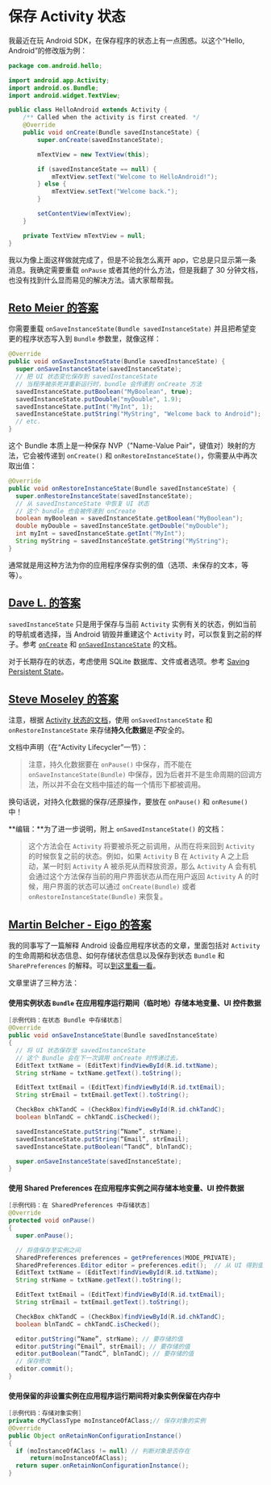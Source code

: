 # 保存 Activity 状态

我最近在玩 Android SDK，在保存程序的状态上有一点困惑。以这个“Hello, Android”的修改版为例：

```java
package com.android.hello;

import android.app.Activity;
import android.os.Bundle;
import android.widget.TextView;

public class HelloAndroid extends Activity {
    /** Called when the activity is first created. */
    @Override
    public void onCreate(Bundle savedInstanceState) {
        super.onCreate(savedInstanceState);

        mTextView = new TextView(this);

        if (savedInstanceState == null) {
            mTextView.setText("Welcome to HelloAndroid!");
        } else {
            mTextView.setText("Welcome back.");
        }

        setContentView(mTextView);
    }

    private TextView mTextView = null;
}
```

我以为像上面这样做就完成了，但是不论我怎么离开 app，它总是只显示第一条消息。我确定需要重载 `onPause` 或者其他的什么方法，但是我翻了 30 分钟文档，也没有找到什么显而易见的解决方法。请大家帮帮我。

## [Reto Meier 的答案](http://stackoverflow.com/questions/151777/saving-activity-state-in-android/151940#151940)

你需要重载 `onSaveInstanceState(Bundle savedInstanceState)` 并且把希望变更的程序状态写入到 `Bundle` 参数里，就像这样：

```java
@Override
public void onSaveInstanceState(Bundle savedInstanceState) {
  super.onSaveInstanceState(savedInstanceState);
  // 把 UI 状态变化保存到 savedInstanceState
  // 当程序被杀死并重新运行时，bundle 会传递到 onCreate 方法
  savedInstanceState.putBoolean("MyBoolean", true);
  savedInstanceState.putDouble("myDouble", 1.9);
  savedInstanceState.putInt("MyInt", 1);
  savedInstanceState.putString("MyString", "Welcome back to Android");
  // etc.
}
```

这个 Bundle 本质上是一种保存 NVP（"Name-Value Pair"，键值对）映射的方法，它会被传递到 `onCreate()` 和 `onRestoreInstanceState()`，你需要从中再次取出值：

```java
@Override
public void onRestoreInstanceState(Bundle savedInstanceState) {
  super.onRestoreInstanceState(savedInstanceState);
  // 从 savedInstanceState 中恢复 UI 状态
  // 这个 bundle 也会被传递到 onCreate
  boolean myBoolean = savedInstanceState.getBoolean("MyBoolean");
  double myDouble = savedInstanceState.getDouble("myDouble");
  int myInt = savedInstanceState.getInt("MyInt");
  String myString = savedInstanceState.getString("MyString");
}
```

通常就是用这种方法为你的应用程序保存实例的值（选项、未保存的文本，等等）。

## [Dave L. 的答案](http://stackoverflow.com/questions/151777/saving-activity-state-in-android/151822#151822)

`savedInstanceState` 只是用于保存与当前 `Activity` 实例有关的状态，例如当前的导航或者选择，当 Android 销毁并重建这个 `Activity` 时，可以恢复到之前的样子。参考 [`onCreate`](http://developer.android.com/reference/android/app/Activity.html#onCreate%28android.os.Bundle%29) 和 [`onSavedInstanceState`](http://developer.android.com/reference/android/app/Activity.html#onSaveInstanceState%28android.os.Bundle%29) 的文档。

对于长期存在的状态，考虑使用 SQLite 数据库、文件或者选项。参考 [Saving Persistent State](http://developer.android.com/reference/android/app/Activity.html#SavingPersistentState)。

## [Steve Moseley 的答案](http://stackoverflow.com/questions/151777/saving-activity-state-in-android/2909211#2909211)

注意，根据 [Activity 状态的文档](http://developer.android.com/reference/android/app/Activity.html)，使用 `onSavedInstanceState` 和 `onRestoreInstanceState` 来存储**持久化数据**是***不***安全的。

文档中声明（在“Activity Lifecycler”一节）：

> 注意，持久化数据要在 `onPause()` 中保存，而不能在 `onSaveInstanceState(Bundle)` 中保存，因为后者并不是生命周期的回调方法，所以并不会在文档中描述的每一个情形下都被调用。

换句话说，对持久化数据的保存/还原操作，要放在 `onPause()` 和 `onResume()` 中！

**编辑：**为了进一步说明，附上 `onSavedInstanceState()` 的文档：

> 这个方法会在 `Activity` 将要被杀死之前调用，从而在将来回到 `Activity` 的时候恢复之前的状态。例如，如果 `Activity` B 在 `Activity` A 之上启动，某一时刻 `Activity` A 被杀死从而释放资源，那么 `Activity` A 会有机会通过这个方法保存当前的用户界面状态从而在用户返回 `Activity` A 的时候，用户界面的状态可以通过 `onCreate(Bundle)` 或者 `onRestoreInstanceState(Bundle)` 来恢复。

## [Martin Belcher - Eigo 的答案](http://stackoverflow.com/questions/151777/saving-activity-state-in-android/3584836#3584836)

我的同事写了一篇解释 Android 设备应用程序状态的文章，里面包括对 `Activity` 的生命周期和状态信息、如何存储状态信息以及保存到状态 `Bundle` 和 `SharePreferences` 的解释。可以[到这里看一看](http://www.eigo.co.uk/Managing-State-in-an-Android-Activity.aspx)。

文章里讲了三种方法：

#### 使用实例状态 `Bundle` 在应用程序运行期间（临时地）存储本地变量、UI 控件数据

```java
[示例代码：在状态 Bundle 中存储状态]
@Override
public void onSaveInstanceState(Bundle savedInstanceState) 
{
  // 将 UI 状态保存至 savedInstanceState
  // 这个 Bundle 会在下一次调用 onCreate 时传递过去。
  EditText txtName = (EditText)findViewById(R.id.txtName);
  String strName = txtName.getText().toString();

  EditText txtEmail = (EditText)findViewById(R.id.txtEmail);
  String strEmail = txtEmail.getText().toString();

  CheckBox chkTandC = (CheckBox)findViewById(R.id.chkTandC);
  boolean blnTandC = chkTandC.isChecked();

  savedInstanceState.putString(“Name”, strName);
  savedInstanceState.putString(“Email”, strEmail);
  savedInstanceState.putBoolean(“TandC”, blnTandC);

  super.onSaveInstanceState(savedInstanceState);
}
```

#### 使用 Shared Preferences 在应用程序实例之间存储本地变量、UI 控件数据

```java
[示例代码：在 SharedPreferences 中存储状态]
@Override
protected void onPause() 
{
  super.onPause();

  // 将值保存至实例之间
  SharedPreferences preferences = getPreferences(MODE_PRIVATE);
  SharedPreferences.Editor editor = preferences.edit();  // 从 UI 得到值
  EditText txtName = (EditText)findViewById(R.id.txtName);
  String strName = txtName.getText().toString();

  EditText txtEmail = (EditText)findViewById(R.id.txtEmail);
  String strEmail = txtEmail.getText().toString();

  CheckBox chkTandC = (CheckBox)findViewById(R.id.chkTandC);
  boolean blnTandC = chkTandC.isChecked();

  editor.putString(“Name”, strName); // 要存储的值
  editor.putString(“Email”, strEmail); // 要存储的值
  editor.putBoolean(“TandC”, blnTandC); // 要存储的值
  // 保存修改
  editor.commit();
}
```

#### 使用保留的非设置实例在应用程序运行期间将对象实例保留在内存中

```java
[示例代码：存储对象实例]
private cMyClassType moInstanceOfAClass;// 保存对象的实例
@Override
public Object onRetainNonConfigurationInstance() 
{
  if (moInstanceOfAClass != null) // 判断对象是否存在
      return(moInstanceOfAClass);
  return super.onRetainNonConfigurationInstance();
}
```
